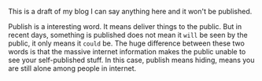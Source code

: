 This is a draft of my blog
I can say anything here and it won't be published.

Publish is a interesting word. It means deliver things to the public. But in recent days, something is published does not mean it `will` be seen by the public, it only means it `could` be. The huge difference between these two words is that the massive internet information makes the public unable to see your self-published stuff. In this case, publish means hiding, means you are still alone among people in internet.

